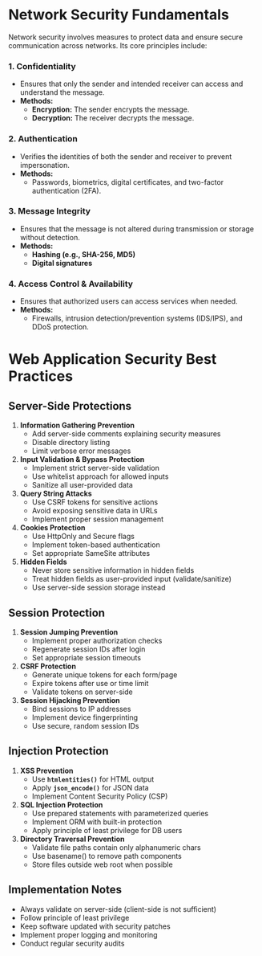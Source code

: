 # **Network Security Fundamentals**

Network security involves measures to protect data and ensure secure communication across networks. Its core principles include:

### **1. Confidentiality**

- Ensures that only the sender and intended receiver can access and understand the message.
- **Methods:**
    - **Encryption:** The sender encrypts the message.
    - **Decryption:** The receiver decrypts the message.

### **2. Authentication**

- Verifies the identities of both the sender and receiver to prevent impersonation.
- **Methods:**
    - Passwords, biometrics, digital certificates, and two-factor authentication (2FA).

### **3. Message Integrity**

- Ensures that the message is not altered during transmission or storage without detection.
- **Methods:**
    - **Hashing (e.g., SHA-256, MD5)**
    - **Digital signatures**

### **4. Access Control & Availability**

- Ensures that authorized users can access services when needed.
- **Methods:**
    - Firewalls, intrusion detection/prevention systems (IDS/IPS), and DDoS protection.

# **Web Application Security Best Practices**

## **Server-Side Protections**

1. **Information Gathering Prevention**
    - Add server-side comments explaining security measures
    - Disable directory listing
    - Limit verbose error messages
2. **Input Validation & Bypass Protection**
    - Implement strict server-side validation
    - Use whitelist approach for allowed inputs
    - Sanitize all user-provided data
3. **Query String Attacks**
    - Use CSRF tokens for sensitive actions
    - Avoid exposing sensitive data in URLs
    - Implement proper session management
4. **Cookies Protection**
    - Use HttpOnly and Secure flags
    - Implement token-based authentication
    - Set appropriate SameSite attributes
5. **Hidden Fields**
    - Never store sensitive information in hidden fields
    - Treat hidden fields as user-provided input (validate/sanitize)
    - Use server-side session storage instead

## **Session Protection**

1. **Session Jumping Prevention**
    - Implement proper authorization checks
    - Regenerate session IDs after login
    - Set appropriate session timeouts
2. **CSRF Protection**
    - Generate unique tokens for each form/page
    - Expire tokens after use or time limit
    - Validate tokens on server-side
3. **Session Hijacking Prevention**
    - Bind sessions to IP addresses
    - Implement device fingerprinting
    - Use secure, random session IDs

## **Injection Protection**

1. **XSS Prevention**
    - Use **`htmlentities()`** for HTML output
    - Apply **`json_encode()`** for JSON data
    - Implement Content Security Policy (CSP)
2. **SQL Injection Protection**
    - Use prepared statements with parameterized queries
    - Implement ORM with built-in protection
    - Apply principle of least privilege for DB users
3. **Directory Traversal Prevention**
    - Validate file paths contain only alphanumeric chars
    - Use basename() to remove path components
    - Store files outside web root when possible

## **Implementation Notes**

- Always validate on server-side (client-side is not sufficient)
- Follow principle of least privilege
- Keep software updated with security patches
- Implement proper logging and monitoring
- Conduct regular security audits
